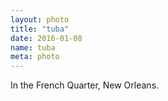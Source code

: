```yaml
---
layout: photo
title: "tuba"
date: 2016-01-08
name: tuba
meta: photo
---
```


In the French Quarter, New Orleans.